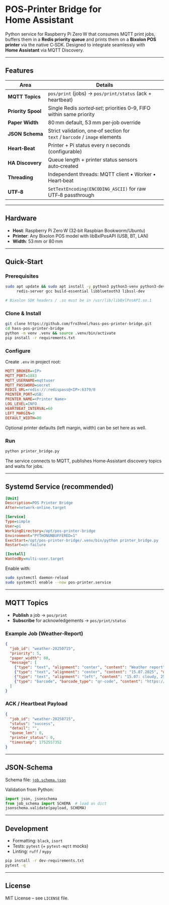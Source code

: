 # POS‑Printer Bridge for Home Assistant

Python service for Raspberry Pi Zero W that consumes MQTT print jobs, buffers them in a **Redis priority queue** and prints them on a **Bixolon POS printer** via the native C‑SDK. Designed to integrate seamlessly with **Home Assistant** via MQTT Discovery.

---

## Features

| Area               | Details                                                                     |
| ------------------ | --------------------------------------------------------------------------- |
| **MQTT Topics**    | `pos/print` (jobs) → `pos/print/status` (ack + heartbeat)                   |
| **Priority Spool** | Single Redis *sorted‑set*; priorities 0–9, FIFO within same priority        |
| **Paper Width**    | 80 mm default, 53 mm per‑job override                                       |
| **JSON Schema**    | Strict validation, one‑of section for `text` / `barcode` / `image` elements |
| **Heart‑Beat**     | Printer + Pi status every *n* seconds (configurable)                        |
| **HA Discovery**   | Queue length + printer status sensors auto‑created                          |
| **Threading**      | Independent threads: MQTT client • Worker • Heart‑beat                      |
| **UTF‑8**          | `SetTextEncoding(ENCODING_ASCII)` for raw UTF‑8 passthrough                 |

---

## Hardware

* **Host**: Raspberry Pi Zero W (32‑bit Raspbian Bookworm/Ubuntu)
* **Printer**: Any Bixolon POS model with libBxlPosAPI (USB, BT, LAN)
* **Width**: 53 mm or 80 mm

---

## Quick‑Start

### Prerequisites

```bash
sudo apt update && sudo apt install -y python3 python3-venv python3-dev \
     redis-server gcc build-essential libbluetooth3 libssl-dev

# Bixolon SDK headers / .so must be in /usr/lib/libBxlPosAPI.so.1
```

### Clone & Install

```bash
git clone https://github.com/fro3hnel/hass-pos-printer-bridge.git
cd hass-pos-printer-bridge
python -m venv .venv && source .venv/bin/activate
pip install -r requirements.txt
```

### Configure

Create `.env` in project root:

```ini
MQTT_BROKER=<IP>
MQTT_PORT=1883
MQTT_USERNAME=mqttuser
MQTT_PASSWORD=secret
REDIS_URL=redis://:redispass@<IP>:6379/0
PRINTER_PORT=USB:
PRINTER_NAME=<Printer Name>
LOG_LEVEL=INFO
HEARTBEAT_INTERVAL=60
LEFT_MARGIN=0
DEFAULT_WIDTH=80
```

Optional printer defaults (left margin, width) can be set here as well.

### Run

```bash
python printer_bridge.py
```

The service connects to MQTT, publishes Home‑Assistant discovery topics and waits for jobs.

---

## Systemd Service (recommended)

```ini
[Unit]
Description=POS Printer Bridge
After=network-online.target

[Service]
Type=simple
User=pi
WorkingDirectory=/opt/pos-printer-bridge
Environment="PYTHONUNBUFFERED=1"
ExecStart=/opt/pos-printer-bridge/.venv/bin/python printer_bridge.py
Restart=on-failure

[Install]
WantedBy=multi-user.target
```

Enable with:

```bash
sudo systemctl daemon-reload
sudo systemctl enable --now pos-printer.service
```

---

## MQTT Topics

* **Publish** a job → `pos/print`
* **Subscribe** for acknowledgements → `pos/print/status`

### Example Job (Weather‑Report)

```json
{
  "job_id": "weather-20250715",
  "priority": 5,
  "paper_width": 80,
  "message": [
    {"type": "text", "alignment": "center", "content": "Weather report", "bold": true},
    {"type": "text", "alignment": "center", "content": "15.07.2025", "underline": true},
    {"type": "text", "alignment": "left", "content": "15.07: cloudy, 25°C/14°C"},
    {"type": "barcode", "barcode_type": "qr-code", "content": "https://wetter.de/city"}
  ]
}
```

### ACK / Heartbeat Payload

```json
{
  "job_id": "weather-20250715",
  "status": "success",
  "detail": "",
  "queue_len": 0,
  "printer_status": 0,
  "timestamp": 1752557352
}
```

---

## JSON‑Schema

Schema file: [`job.schema.json`](job.schema.json)

Validation from Python:

```python
import json, jsonschema
from job_schema import SCHEMA  # load as dict
jsonschema.validate(payload, SCHEMA)
```

---

## Development

* Formatting: `black`, `isort`
* Tests: `pytest` (+ `pytest-mqtt` mocks)
* Linting: `ruff` / `mypy`

```bash
pip install -r dev-requirements.txt
pytest -q
```

---

## License

MIT License – see `LICENSE` file.
